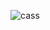 ![cass](https://user-images.githubusercontent.com/48100023/56998147-a59c9880-6b80-11e9-9f6c-7216529a84f4.jpg)